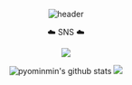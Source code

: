  <div align="center">


![header](https://capsule-render.vercel.app/api?text=Hello,%20I'm%20Min&type=transparent&color=autok&height=300&section=header&&fontAlignY=45&fontSize=90&desc=&animation=twinkling)
 

 

 
 ☁️ SNS ☁️

 
 <a href="https://www.instagram.com/myopingu_/" target="_blank"><img src="https://img.shields.io/badge/instagram-E4405F?style=flat-square&logo=instagram&logoColor=white"/></a>


![pyominmin's github stats](https://github-readme-stats.vercel.app/api?username=pyominmin&show_icons=true) <img src="http://mazandi.herokuapp.com/api?handle={pyominmin}&theme=cold"/>
 

</div>
